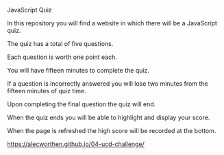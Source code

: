 JavaScript Quiz

In this repository you will find a website in which there will be a JavaScript quiz.

The quiz has a total of five questions.

Each question is worth one point each.

You will have fifteen minutes to complete the quiz.

If a question is incorrectly answered you will lose two minutes from the fifteen minutes of quiz time.

Upon completing the final question the quiz will end.

When the quiz ends you will be able to highlight and display your score.

When the page is refreshed the high score will be recorded at the bottom.



https://alecworthen.github.io/04-ucd-challenge/
